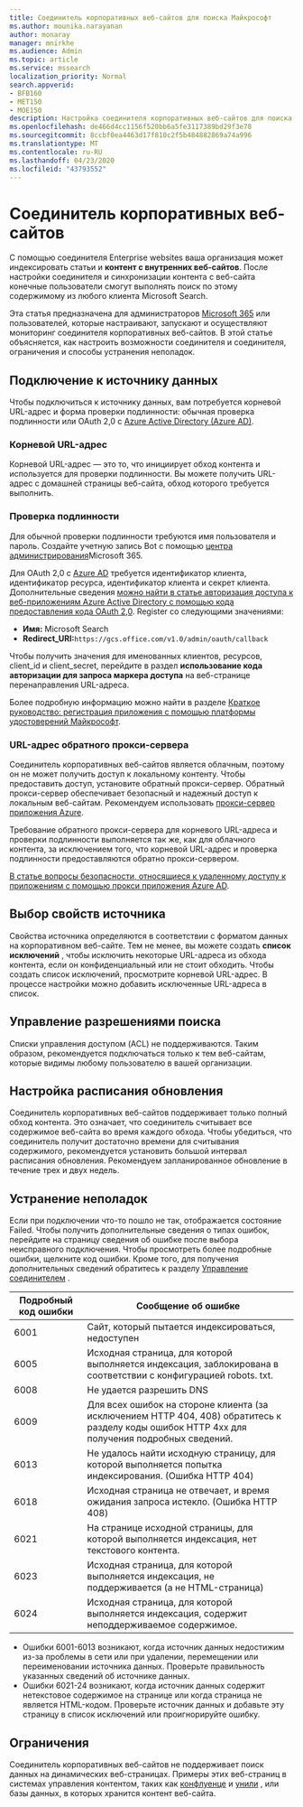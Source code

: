 ```yaml
---
title: Соединитель корпоративных веб-сайтов для поиска Майкрософт
ms.author: mounika.narayanan
author: monaray
manager: mnirkhe
ms.audience: Admin
ms.topic: article
ms.service: mssearch
localization_priority: Normal
search.appverid:
- BFB160
- MET150
- MOE150
description: Настройка соединителя корпоративных веб-сайтов для поиска Microsoft Search
ms.openlocfilehash: de466d4cc1156f520bb6a5fe3117389bd29f3e78
ms.sourcegitcommit: 8ccbf0ea4463d17f810c2f5b484882869a74a996
ms.translationtype: MT
ms.contentlocale: ru-RU
ms.lasthandoff: 04/23/2020
ms.locfileid: "43793552"
---
```

# <a name="enterprise-websites-connector"></a>Соединитель корпоративных веб-сайтов

С помощью соединителя Enterprise websites ваша организация может индексировать статьи и **контент с внутренних веб-сайтов**. После настройки соединителя и синхронизации контента с веб-сайта конечные пользователи смогут выполнять поиск по этому содержимому из любого клиента Microsoft Search.

Эта статья предназначена для администраторов [Microsoft 365](https://www.microsoft.com/microsoft-365) или пользователей, которые настраивают, запускают и осуществляют мониторинг соединителя корпоративных веб-сайтов. В этой статье объясняется, как настроить возможности соединителя и соединителя, ограничения и способы устранения неполадок.  

## <a name="connect-to-a-data-source"></a>Подключение к источнику данных 
Чтобы подключиться к источнику данных, вам потребуется корневой URL-адрес и форма проверки подлинности: обычная проверка подлинности или OAuth 2,0 с [Azure Active Directory (Azure AD)](https://docs.microsoft.com/azure/active-directory/).

### <a name="root-url"></a>Корневой URL-адрес
Корневой URL-адрес — это то, что инициирует обход контента и используется для проверки подлинности. Вы можете получить URL-адрес с домашней страницы веб-сайта, обход которого требуется выполнить.

### <a name="authentication"></a>Проверка подлинности 
Для обычной проверки подлинности требуются имя пользователя и пароль. Создайте учетную запись Bot с помощью [центра администрирования](https://admin.microsoft.com)Microsoft 365.

Для OAuth 2,0 с [Azure AD](https://docs.microsoft.com/azure/active-directory/) требуется идентификатор клиента, идентификатор ресурса, идентификатор клиента и секрет клиента.
Дополнительные сведения [можно найти в статье авторизация доступа к веб-приложениям Azure Active Directory с помощью кода предоставления кода OAuth 2,0](https://docs.microsoft.com/azure/active-directory/develop/v1-protocols-oauth-code). Register со следующими значениями:
* **Имя:** Microsoft Search
* **Redirect_URI:**`https://gcs.office.com/v1.0/admin/oauth/callback`

Чтобы получить значения для именованных клиентов, ресурсов, client_id и client_secret, перейдите в раздел **использование кода авторизации для запроса маркера доступа** на веб-странице перенаправления URL-адреса.

Более подробную информацию можно найти в разделе [Краткое руководство: регистрация приложения с помощью платформы удостоверений Майкрософт](https://docs.microsoft.com/azure/active-directory/develop/quickstart-register-app).

### <a name="reverse-proxy-url"></a>URL-адрес обратного прокси-сервера 
Соединитель корпоративных веб-сайтов является облачным, поэтому он не может получить доступ к локальному контенту. Чтобы предоставить доступ, установите обратный прокси-сервер. Обратный прокси-сервер обеспечивает безопасный и надежный доступ к локальным веб-сайтам. Рекомендуем использовать [прокси-сервер приложения Azure](https://docs.microsoft.com/azure/active-directory/manage-apps/application-proxy).

Требование обратного прокси-сервера для корневого URL-адреса и проверки подлинности выполняется так же, как для облачного контента, за исключением того, что корневой URL-адрес и проверка подлинности предоставляются обратно прокси-сервером.

[В статье вопросы безопасности, относящиеся к удаленному доступу к приложениям с помощью прокси приложения Azure AD](https://docs.microsoft.com/azure/active-directory/manage-apps/application-proxy-security).

## <a name="select-the-source-properties"></a>Выбор свойств источника 
Свойства источника определяются в соответствии с форматом данных на корпоративном веб-сайте. Тем не менее, вы можете создать **список исключений** , чтобы исключить некоторые URL-адреса из обхода контента, если он конфиденциальный или не стоит обходить. Чтобы создать список исключений, просмотрите корневой URL-адрес. В процессе настройки можно добавить исключенные URL-адреса в список.

## <a name="manage-search-permissions"></a>Управление разрешениями поиска 
Списки управления доступом (ACL) не поддерживаются. Таким образом, рекомендуется подключаться только к тем веб-сайтам, которые видимы любому пользователю в вашей организации.

## <a name="set-the-refresh-schedule"></a>Настройка расписания обновления
Соединитель корпоративных веб-сайтов поддерживает только полный обход контента. Это означает, что соединитель считывает все содержимое веб-сайта во время каждого обхода. Чтобы убедиться, что соединитель получит достаточно времени для считывания содержимого, рекомендуется установить большой интервал расписания обновления. Рекомендуем запланированное обновление в течение трех и двух недель. 

## <a name="troubleshooting"></a>Устранение неполадок
Если при подключении что-то пошло не так, отображается состояние Failed. Чтобы получить дополнительные сведения о типах ошибок, перейдите на страницу сведения об ошибке после выбора неисправного подключения.  Чтобы просмотреть более подробные ошибки, щелкните код ошибки. Кроме того, для получения дополнительных сведений обратитесь к разделу [Управление соединителем](https://docs.microsoft.com/microsoftsearch/manage-connector) .

 **Подробный код ошибки** | **Сообщение об ошибке**
 --- | --- 
 6001   | Сайт, который пытается индексироваться, недоступен 
 6005 | Исходная страница, для которой выполняется индексация, заблокирована в соответствии с конфигурацией robots. txt.
 6008 | Не удается разрешить DNS
 6009 | Для всех ошибок на стороне клиента (за исключением HTTP 404, 408) обратитесь к разделу коды ошибок HTTP 4xx для получения подробных сведений.
 6013 | Не удалось найти исходную страницу, для которой выполняется попытка индексирования. (Ошибка HTTP 404)
 6018 | Исходная страница не отвечает, и время ожидания запроса истекло. (Ошибка HTTP 408)
 6021 | На странице исходной страницы, для которой выполняется индексация, нет текстового контента.
 6023 | Исходная страница, для которой выполняется индексация, не поддерживается (а не HTML-страница)
 6024 | Исходная страница, для которой выполняется индексация, содержит неподдерживаемое содержимое.

* Ошибки 6001-6013 возникают, когда источник данных недостижим из-за проблемы в сети или при удалении, перемещении или переименовании источника данных. Проверьте правильность указанных сведений об источнике данных.
* Ошибки 6021-24 возникают, когда источник данных содержит нетекстовое содержимое на странице или когда страница не является HTML-кодом. Проверьте источник данных и добавьте эту страницу в список исключений или проигнорируйте ошибку.

## <a name="limitations"></a>Ограничения
Соединитель корпоративных веб-сайтов не поддерживает поиск данных на динамических веб-страницах. Примеры этих веб-страниц в системах управления контентом, таких как [конфлуенце](https://www.atlassian.com/software/confluence) и [унили](https://www.unily.com/) , или базы данных, в которых хранится контент веб-сайта.
